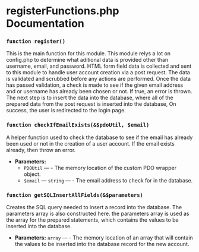 

#

# registerFunctions.php Documentation

### `function register()`

This is the main function for this module. This module relys a lot on config.php to determine what aditional data is provided other than username, email, and password. HTML form field data is collected and sent to this module to handle user account creation via a post request. The data is validated and scrubbed before any actions are performed. Once the data has passed validation, a check is made to see if the given email address and or username has already been chosen or not. If true, an error is thrown. The next step is to insert the data into the database, where all of the prepared data from the post request is inserted into the database, On success, the user is redirected to the login page.

### `function checkIfEmailExists(&$pdoUtil, $email)`

A helper function used to check the database to see if the email has already been used or not in the creation of a user account. If the email exists already, then throw an error.

 * **Parameters:**
   * `PDOUtil` — - The memory location of the custom PDO wrapper object.
   * `$email` — `string` — - The email address to check for in the database.

### `function getSQLInsertAllFields(&$parameters)`

Creates the SQL query needed to insert a record into the database. The parameters array is also constructed here. the parameters array is used as the array for the prepared statements, which contains the values to be inserted into the database.

 * **Parameters:** `array` — - The memory location of an array that will contain the values to be inserted into the database record for the new account.
